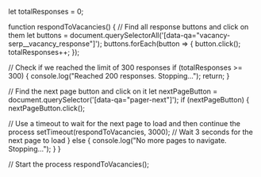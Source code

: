let totalResponses = 0;
 
 function respondToVacancies() {
  // Find all response buttons and click on them
  let buttons = document.querySelectorAll('[data-qa="vacancy-serp__vacancy_response"]');
  buttons.forEach(button => {
  button.click();
  totalResponses++;
  });
 
  // Check if we reached the limit of 300 responses
  if (totalResponses >= 300) {
  console.log("Reached 200 responses. Stopping...");
  return;
  }
 
  // Find the next page button and click on it
  let nextPageButton = document.querySelector('[data-qa="pager-next"]');
  if (nextPageButton) {
  nextPageButton.click();
  
  // Use a timeout to wait for the next page to load and then continue the process
  setTimeout(respondToVacancies, 3000); // Wait 3 seconds for the next page to load
  } else {
  console.log("No more pages to navigate. Stopping...");
  }
 }
 
 // Start the process
 respondToVacancies();
